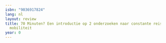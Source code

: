 ```yaml
---
isbn: "9036917824"
lang: nl
layout: review
title: 70 Minuten? Een introductie op 2 onderzoeken naar constante reistijd en virtuele
  mobiliteit
year: 0
---
```

